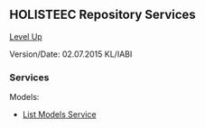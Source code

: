 ## HOLISTEEC Repository Services ##

[Level Up](../README.md)

Version/Date: 02.07.2015 KL/IABI

### Services

Models:

* [List Models Service](list_model_service.md)



